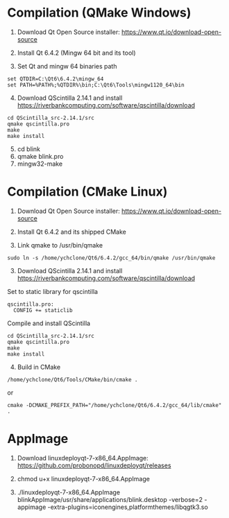 # Compilation (QMake Windows) 

1. Download Qt Open Source installer:
https://www.qt.io/download-open-source

2. Install Qt 6.4.2 (Mingw 64 bit and its tool)

3. Set Qt and mingw 64 binaries path

```
set QTDIR=C:\Qt6\6.4.2\mingw_64
set PATH=%PATH%;%QTDIR%\bin;C:\Qt6\Tools\mingw1120_64\bin
```

4. Download QScintilla 2.14.1 and install
https://riverbankcomputing.com/software/qscintilla/download

```
cd QScintilla_src-2.14.1/src
qmake qscintilla.pro
make
make install
```

5. cd blink
6. qmake blink.pro
7. mingw32-make

# Compilation (CMake Linux) 

1. Download Qt Open Source installer:
https://www.qt.io/download-open-source

2. Install Qt 6.4.2 and its shipped CMake

3. Link qmake to /usr/bin/qmake
```
sudo ln -s /home/ychclone/Qt6/6.4.2/gcc_64/bin/qmake /usr/bin/qmake
```

3. Download QScintilla 2.14.1 and install
https://riverbankcomputing.com/software/qscintilla/download

Set to static library for qscintilla
```
qscintilla.pro:
  CONFIG += staticlib

```

Compile and install QScintilla 
```
cd QScintilla_src-2.14.1/src
qmake qscintilla.pro
make
make install
```

4. Build in CMake

```
/home/ychclone/Qt6/Tools/CMake/bin/cmake .
```

or

```
cmake -DCMAKE_PREFIX_PATH="/home/ychclone/Qt6/6.4.2/gcc_64/lib/cmake" . 
```

# AppImage

1. Download linuxdeployqt-7-x86_64.AppImage:
https://github.com/probonopd/linuxdeployqt/releases

2. chmod u+x linuxdeployqt-7-x86_64.AppImage
3. ./linuxdeployqt-7-x86_64.AppImage blinkAppImage/usr/share/applications/blink.desktop -verbose=2 -appimage -extra-plugins=iconengines,platformthemes/libqgtk3.so

